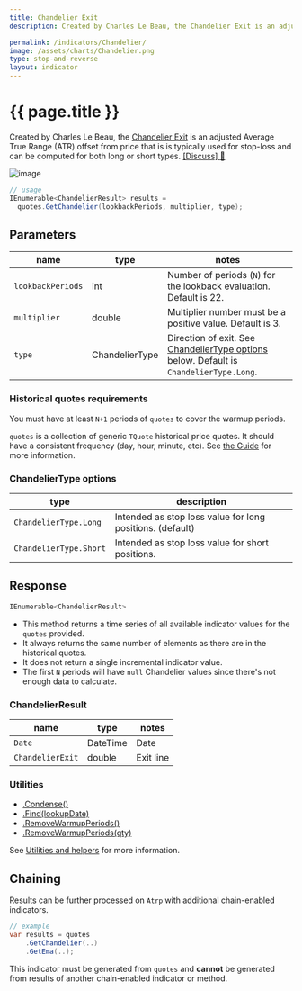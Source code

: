 ```yaml
---
title: Chandelier Exit
description: Created by Charles Le Beau, the Chandelier Exit is an adjusted Average True Range (ATR) offset from price that is typically used for stop-loss and can be computed for both long or short types.

permalink: /indicators/Chandelier/
image: /assets/charts/Chandelier.png
type: stop-and-reverse
layout: indicator
---
```


# {{ page.title }}

Created by Charles Le Beau, the [Chandelier Exit](https://school.stockcharts.com/doku.php?id=technical_indicators:chandelier_exit) is an adjusted Average True Range (ATR) offset from price that is is typically used for stop-loss and can be computed for both long or short types.
[[Discuss] :speech_balloon:]({{site.github.repository_url}}/discussions/263 "Community discussion about this indicator")

![image]({{site.baseurl}}{{page.image}})

```csharp
// usage
IEnumerable<ChandelierResult> results =
  quotes.GetChandelier(lookbackPeriods, multiplier, type);
```

## Parameters

| name | type | notes
| -- |-- |--
| `lookbackPeriods` | int | Number of periods (`N`) for the lookback evaluation.  Default is 22.
| `multiplier` | double | Multiplier number must be a positive value.  Default is 3.
| `type` | ChandelierType | Direction of exit.  See [ChandelierType options](#chandeliertype-options) below.  Default is `ChandelierType.Long`.

### Historical quotes requirements

You must have at least `N+1` periods of `quotes` to cover the warmup periods.

`quotes` is a collection of generic `TQuote` historical price quotes.  It should have a consistent frequency (day, hour, minute, etc).  See [the Guide]({{site.baseurl}}/guide/#historical-quotes) for more information.

### ChandelierType options

| type | description
|-- |--
| `ChandelierType.Long` | Intended as stop loss value for long positions. (default)
| `ChandelierType.Short` | Intended as stop loss value for short positions.

## Response

```csharp
IEnumerable<ChandelierResult>
```

- This method returns a time series of all available indicator values for the `quotes` provided.
- It always returns the same number of elements as there are in the historical quotes.
- It does not return a single incremental indicator value.
- The first `N` periods will have `null` Chandelier values since there's not enough data to calculate.

### ChandelierResult

| name | type | notes
| -- |-- |--
| `Date` | DateTime | Date
| `ChandelierExit` | double | Exit line

### Utilities

- [.Condense()]({{site.baseurl}}/utilities#condense)
- [.Find(lookupDate)]({{site.baseurl}}/utilities#find-indicator-result-by-date)
- [.RemoveWarmupPeriods()]({{site.baseurl}}/utilities#remove-warmup-periods)
- [.RemoveWarmupPeriods(qty)]({{site.baseurl}}/utilities#remove-warmup-periods)

See [Utilities and helpers]({{site.baseurl}}/utilities#utilities-for-indicator-results) for more information.

## Chaining

Results can be further processed on `Atrp` with additional chain-enabled indicators.

```csharp
// example
var results = quotes
    .GetChandelier(..)
    .GetEma(..);
```

This indicator must be generated from `quotes` and **cannot** be generated from results of another chain-enabled indicator or method.

